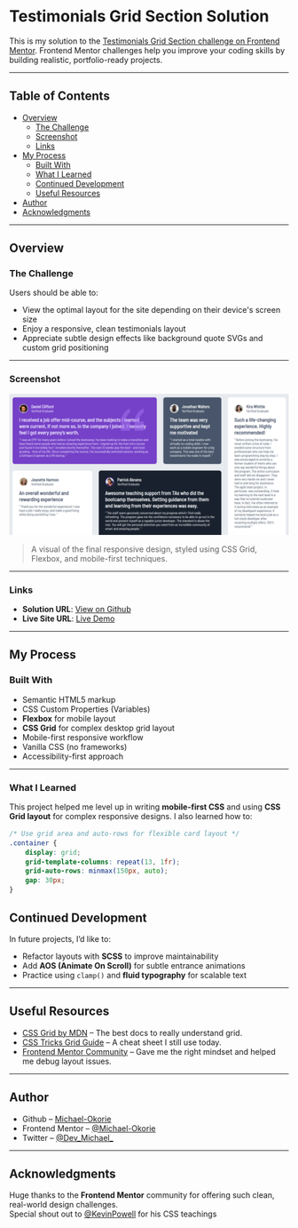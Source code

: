 #  Testimonials Grid Section Solution

This is my solution to the [Testimonials Grid Section challenge on Frontend Mentor](https://www.frontendmentor.io/challenges/testimonials-grid-section-Nnw6J7Un7). Frontend Mentor challenges help you improve your coding skills by building realistic, portfolio-ready projects.

---

## Table of Contents

- [Overview](#overview)
  - [The Challenge](#the-challenge)
  - [Screenshot](#screenshot)
  - [Links](#links)
- [My Process](#my-process)
  - [Built With](#built-with)
  - [What I Learned](#what-i-learned)
  - [Continued Development](#continued-development)
  - [Useful Resources](#useful-resources)
- [Author](#author)
- [Acknowledgments](#acknowledgments)

---

## Overview

### The Challenge

Users should be able to:

- View the optimal layout for the site depending on their device's screen size
- Enjoy a responsive, clean testimonials layout
- Appreciate subtle design effects like background quote SVGs and custom grid positioning

---

### Screenshot

![Screenshot](./screenshot/screenshot.png)

> A visual of the final responsive design, styled using CSS Grid, Flexbox, and mobile-first techniques.

---

### Links

- **Solution URL**: [View on Github](git@github.com:Michael-Okorie/Testimonial-Grid-Section.git)
- **Live Site URL**: [Live Demo](https://michael-okorie.github.io/Testimonial-Grid-Section/)

---

## My Process

### Built With

- Semantic HTML5 markup
- CSS Custom Properties (Variables)
- **Flexbox** for mobile layout
- **CSS Grid** for complex desktop grid layout
- Mobile-first responsive workflow
- Vanilla CSS (no frameworks)
- Accessibility-first approach

---

### What I Learned

This project helped me level up in writing **mobile-first CSS** and using **CSS Grid layout** for complex responsive designs. I also learned how to:

```css
/* Use grid area and auto-rows for flexible card layout */
.container {
    display: grid;
    grid-template-columns: repeat(13, 1fr);
    grid-auto-rows: minmax(150px, auto);
    gap: 30px;
}
```

## Continued Development

In future projects, I’d like to:

- Refactor layouts with **SCSS** to improve maintainability
- Add **AOS (Animate On Scroll)** for subtle entrance animations
- Practice using `clamp()` and **fluid typography** for scalable text

---

## Useful Resources

- [CSS Grid by MDN](https://developer.mozilla.org/en-US/docs/Web/CSS/CSS_Grid_Layout) – The best docs to really understand grid.
- [CSS Tricks Grid Guide](https://css-tricks.com/snippets/css/complete-guide-grid/) – A cheat sheet I still use today.
- [Frontend Mentor Community](https://discord.gg/frontendmentor) – Gave me the right mindset and helped me debug layout issues.

---

## Author

- Github – [Michael-Okorie](https://github.com/Michael-Okorie)
- Frontend Mentor – [@Michael-Okorie](https://www.frontendmentor.io/profile/Michael-Okorie)
- Twitter – [@Dev_Michael_](https://x.com/Dev_Michael_)

---

## Acknowledgments

Huge thanks to the **Frontend Mentor** community for offering such clean, real-world design challenges.  
Special shout out to [@KevinPowell](https://www.youtube.com/kepowob) for his CSS teachings 

